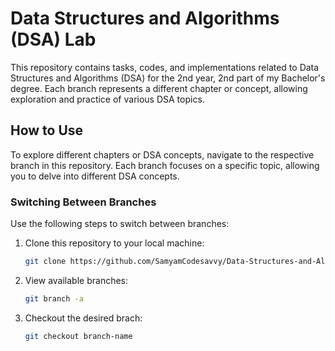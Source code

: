 # Data Structures and Algorithms (DSA) Lab
This repository contains tasks, codes, and implementations related to Data Structures and Algorithms (DSA) for the 2nd year, 2nd part of my Bachelor's degree. Each branch represents a different chapter or concept, allowing exploration and practice of various DSA topics.

## How to Use
To explore different chapters or DSA concepts, navigate to the respective branch in this repository. Each branch focuses on a specific topic, allowing you to delve into different DSA concepts.
### Switching Between Branches
Use the following steps to switch between branches:
1. Clone this repository to your local machine:
   ```bash
   git clone https://github.com/SamyamCodesavvy/Data-Structures-and-Algorithms.git
2. View available branches:
   ```bash
   git branch -a
3. Checkout the desired brach:
   ```bash
   git checkout branch-name
